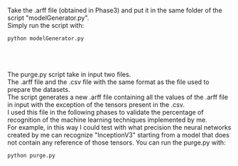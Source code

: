 Take the .arff file (obtained in Phase3) and put it in the same folder of the script "modelGenerator.py".
<br/>
Simply run the script with:

```
python modelGenerator.py
```

<br/><br/><br/>
The purge.py script take in input two files.
<br/>
The .arff file and the .csv file with the same format as the file used to prepare the datasets.
<br/>
The script generates a new .arff file containing all the values of the .arff file in input with the exception of the tensors present in the .csv.
<br/>I used this file in the following phases to validate the percentage of recognition of the machine learning techniques implemented by me.
<br/>For example, in this way I could test with what precision the neural networks created by me can recognize "InceptionV3" starting from a model that does not contain any reference of those tensors.
You can run the purge.py with:

```
python purge.py
```
